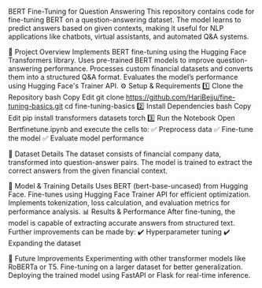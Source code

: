 BERT Fine-Tuning for Question Answering
This repository contains code for fine-tuning BERT on a question-answering dataset. The model learns to predict answers based on given contexts, making it useful for NLP applications like chatbots, virtual assistants, and automated Q&A systems.

🚀 Project Overview
Implements BERT fine-tuning using the Hugging Face Transformers library.
Uses pre-trained BERT models to improve question-answering performance.
Processes custom financial datasets and converts them into a structured Q&A format.
Evaluates the model’s performance using Hugging Face's Trainer API.
⚙️ Setup & Requirements
1️⃣ Clone the Repository
bash
Copy
Edit
git clone https://github.com/HariBejju/fine-tuning-basics.git
cd fine-tuning-basics
2️⃣ Install Dependencies
bash
Copy
Edit
pip install transformers datasets torch
3️⃣ Run the Notebook
Open Bertfinetune.ipynb and execute the cells to:
✅ Preprocess data
✅ Fine-tune the model
✅ Evaluate model performance

📂 Dataset Details
The dataset consists of financial company data, transformed into question-answer pairs. The model is trained to extract the correct answers from the given financial context.

🧠 Model & Training Details
Uses BERT (bert-base-uncased) from Hugging Face.
Fine-tunes using Hugging Face Trainer API for efficient optimization.
Implements tokenization, loss calculation, and evaluation metrics for performance analysis.
📊 Results & Performance
After fine-tuning, the model is capable of extracting accurate answers from structured text. Further improvements can be made by:
✔️ Hyperparameter tuning
✔️ Expanding the dataset

🔮 Future Improvements
Experimenting with other transformer models like RoBERTa or T5.
Fine-tuning on a larger dataset for better generalization.
Deploying the trained model using FastAPI or Flask for real-time inference.
